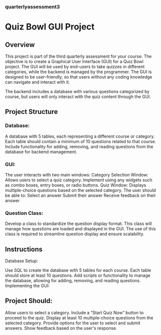 ### quarterlyassessment3

# Quiz Bowl GUI Project
## Overview
This project is part of the third quarterly assessment for your course. The objective is to create a Graphical User Interface (GUI) for a Quiz Bowl project. The GUI will be used by end-users to take quizzes in different categories, while the backend is managed by the programmer. The GUI is designed to be user-friendly, so that users without any coding knowledge can navigate and interact with it.

The backend includes a database with various questions categorized by course, but users will only interact with the quiz content through the GUI.

## Project Structure
### Database:

A database with 5 tables, each representing a different course or category.
Each table should contain a minimum of 10 questions related to that course.
Include functionality for adding, removing, and reading questions from the database for backend management.

### GUI:

The user interacts with two main windows:
Category Selection Window: Allows users to select a quiz category. Implement using any widgets such as combo boxes, entry boxes, or radio buttons.
Quiz Window: Displays multiple-choice questions based on the selected category. The user should be able to:
Select an answer
Submit their answer
Receive feedback on their answer

### Question Class:

Develop a class to standardize the question display format. This class will manage how questions are loaded and displayed in the GUI. The use of this class is required to streamline question display and ensure scalability.

## Instructions
Database Setup:

Use SQL to create the database with 5 tables for each course. Each table should store at least 10 questions.
Add scripts or functionality to manage the database, allowing for adding, removing, and reading questions.
Implementing the GUI:

## Project Should: 
Allow users to select a category.
Include a “Start Quiz Now” button to proceed to the quiz.
Display at least 10 multiple-choice questions from the selected category.
Provide options for the user to select and submit answers.
Show feedback based on the user's response.